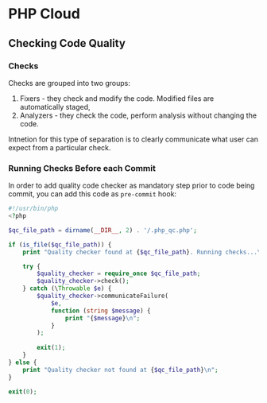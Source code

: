 # PHP Cloud

## Checking Code Quality

### Checks

Checks are grouped into two groups:

1. Fixers - they check and modify the code. Modified files are automatically staged,
2. Analyzers - they check the code, perform analysis without changing the code.

Intnetion for this type of separation is to clearly communicate what user can expect from a particular check.

### Running Checks Before each Commit

In order to add quality code checker as mandatory step prior to code being commit, you can add this code as `pre-commit` hook:

```php
#!/usr/bin/php
<?php

$qc_file_path = dirname(__DIR__, 2) . '/.php_qc.php';

if (is_file($qc_file_path)) {
    print "Quality checker found at {$qc_file_path}. Running checks...\n\n";

    try {
        $quality_checker = require_once $qc_file_path;
        $quality_checker->check();
    } catch (\Throwable $e) {
        $quality_checker->communicateFailure(
            $e,
            function (string $message) {
                print "{$message}\n";
            }
        );
        
        exit(1);
    }
} else {
    print "Quality checker not found at {$qc_file_path}\n";
}

exit(0);
```